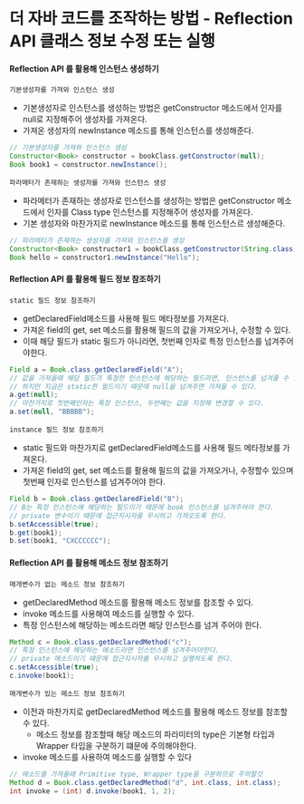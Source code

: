 # 더 자바 코드를 조작하는 방법 - Reflection API 클래스 정보 수정 또는 실행

#### Reflection API 를 활용해 인스턴스 생성하기

`기본생성자를 가져와 인스턴스 생성`
- 기본생성자로 인스턴스를 생성하는 방법은 getConstructor 메소드에서 인자를 null로 지정해주어 생성자를 가져온다.
- 가져온 생성자의 newInstance 메소드를 통해 인스턴스를 생성해준다.
```java
// 기본생성자를 가져와 인스턴스 생성
Constructor<Book> constructor = bookClass.getConstructor(null);
Book book1 = constructor.newInstance();
```

`파라메터가 존재하는 생성자를 가져와 인스턴스 생성`
- 파라메터가 존재하는 생성자로 인스턴스를 생성하는 방법은 getConstructor 메소드에서 인자를 Class type 인스턴스를 지정해주어 생성자를 가져온다.
- 기본 생성자와 마찬가지로 newInstance 메소드를 통해 인스턴스르 생성해준다.
```java
// 파라메터가 존재하는 생성자를 가져와 인스턴스를 생성
Constructor<Book> constructor1 = bookClass.getConstructor(String.class);
Book hello = constructor1.newInstance("Hello");
```

#### Reflection API 를 활용해 필드 정보 참조하기

`static 필드 정보 참조하기`
- getDeclaredField메소드를 사용해 필드 메타정보를 가져온다.
- 가져온 field의 get, set 메소드를 활용해 필드의 값을 가져오거나, 수정할 수 있다.
- 이때 해당 필드가 static 필드가 아니라면, 첫번째 인자로 특정 인스턴스를 넘겨주어야한다.
```java
Field a = Book.class.getDeclaredField("A");
// 값을 가져올때 해당 필드가 특정한 인스턴스에 해당하는 필드라면, 인스턴스를 넘겨줄 수 있다.
// 하지만 지금은 static한 필드이기 때문에 null을 넘겨주면 가져올 수 있다.
a.get(null);
// 마찬가지로 첫번째인자는 특정 인스턴스, 두번째는 값을 지정해 변경할 수 있다.
a.set(null, "BBBBB");
```

`instance 필드 정보 참조하기`
- static 필드와 마찬가지로 getDeclaredField메소드를 사용해 필드 메타정보를 가져온다.
- 가져온 field의 get, set 메소드를 활용해 필드의 값을 가져오거나, 수정할수 있으며 첫번째 인자로 인스턴스를 넘겨주어야 한다.
```java
Field b = Book.class.getDeclaredField("B");
// B는 특정 인스턴스에 해당하는 필드이기 때문에 book 인스턴스를 넘겨주어야 한다.
// private 변수이기 때문에 접근지시자를 무시하고 가져오도록 한다.
b.setAccessible(true);
b.get(book1);
b.set(book1, "CXCCCCCC");
```

#### Reflection API 를 활용해 메소드 정보 참조하기

`매개변수가 없는 메소드 정보 참조하기`
- getDeclaredMethod 메소드를 활용해 메소드 정보를 참조할 수 있다.
- invoke 메소드를 사용해여 메소드를 실행할 수 있다.
- 특정 인스턴스에 해당하는 메소드라면 해당 인스턴스를 넘겨 주어야 한다.
```java
Method c = Book.class.getDeclaredMethod("c");
// 특정 인스턴스에 해당하는 메소드라면 인스턴스를 넘겨주어야한다.
// private 메소드이기 떄문에 접근지시자를 무시하고 실행하도록 한다.
c.setAccessible(true);
c.invoke(book1);
```

`매개변수가 있는 메소드 정보 참조하기`
- 이전과 마찬가지로 getDeclaredMethod 메소드를 활용해 메소드 정보를 참조할 수 있다.
    - 메소드 정보를 참조할때 해당 메소드의 파라미터의 type은 기본형 타입과 Wrapper 타입을 구분하기 떄문에 주의해야한다.
- invoke 메소드를 사용하여 메소드를 실행할 수 있다
```java
// 메소드를 가져올때 Primitive type, Wrapper type을 구분하므로 주의할것
Method d = Book.class.getDeclaredMethod("d", int.class, int.class);
int invoke = (int) d.invoke(book1, 1, 2);
```
